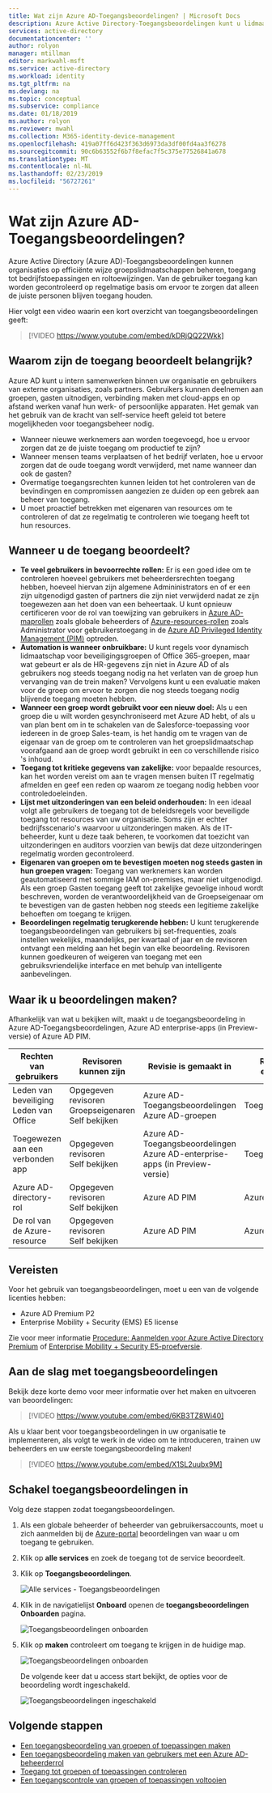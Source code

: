 ```yaml
---
title: Wat zijn Azure AD-Toegangsbeoordelingen? | Microsoft Docs
description: Azure Active Directory-Toegangsbeoordelingen kunt u lidmaatschap en de toepassing toegang om te voldoen aan governance, risicobeheer en nalevingsinitiatieven in uw organisatie beheren.
services: active-directory
documentationcenter: ''
author: rolyon
manager: mtillman
editor: markwahl-msft
ms.service: active-directory
ms.workload: identity
ms.tgt_pltfrm: na
ms.devlang: na
ms.topic: conceptual
ms.subservice: compliance
ms.date: 01/18/2019
ms.author: rolyon
ms.reviewer: mwahl
ms.collection: M365-identity-device-management
ms.openlocfilehash: 419a07ff6d423f363d6973da3df00fd4aa3f6278
ms.sourcegitcommit: 90c6b63552f6b7f8efac7f5c375e77526841a678
ms.translationtype: MT
ms.contentlocale: nl-NL
ms.lasthandoff: 02/23/2019
ms.locfileid: "56727261"
---
```

# <a name="what-are-azure-ad-access-reviews"></a>Wat zijn Azure AD-Toegangsbeoordelingen?

Azure Active Directory (Azure AD)-Toegangsbeoordelingen kunnen organisaties op efficiënte wijze groepslidmaatschappen beheren, toegang tot bedrijfstoepassingen en roltoewijzingen. Van de gebruiker toegang kan worden gecontroleerd op regelmatige basis om ervoor te zorgen dat alleen de juiste personen blijven toegang houden.

Hier volgt een video waarin een kort overzicht van toegangsbeoordelingen geeft:

>[!VIDEO https://www.youtube.com/embed/kDRjQQ22Wkk]

## <a name="why-are-access-reviews-important"></a>Waarom zijn de toegang beoordeelt belangrijk?

Azure AD kunt u intern samenwerken binnen uw organisatie en gebruikers van externe organisaties, zoals partners. Gebruikers kunnen deelnemen aan groepen, gasten uitnodigen, verbinding maken met cloud-apps en op afstand werken vanaf hun werk- of persoonlijke apparaten. Het gemak van het gebruik van de kracht van self-service heeft geleid tot betere mogelijkheden voor toegangsbeheer nodig.

- Wanneer nieuwe werknemers aan worden toegevoegd, hoe u ervoor zorgen dat ze de juiste toegang om productief te zijn?
- Wanneer mensen teams verplaatsen of het bedrijf verlaten, hoe u ervoor zorgen dat de oude toegang wordt verwijderd, met name wanneer dan ook de gasten?
- Overmatige toegangsrechten kunnen leiden tot het controleren van de bevindingen en compromissen aangezien ze duiden op een gebrek aan beheer van toegang.
- U moet proactief betrekken met eigenaren van resources om te controleren of dat ze regelmatig te controleren wie toegang heeft tot hun resources.

## <a name="when-to-use-access-reviews"></a>Wanneer u de toegang beoordeelt?

- **Te veel gebruikers in bevoorrechte rollen:** Er is een goed idee om te controleren hoeveel gebruikers met beheerdersrechten toegang hebben, hoeveel hiervan zijn algemene Admininistrators en of er een zijn uitgenodigd gasten of partners die zijn niet verwijderd nadat ze zijn toegewezen aan het doen van een beheertaak. U kunt opnieuw certificeren voor de rol van toewijzing van gebruikers in [Azure AD-maprollen](../privileged-identity-management/pim-how-to-perform-security-review.md?toc=%2fazure%2factive-directory%2fgovernance%2ftoc.json) zoals globale beheerders of [Azure-resources-rollen](../privileged-identity-management/pim-resource-roles-perform-access-review.md?toc=%2fazure%2factive-directory%2fgovernance%2ftoc.json) zoals Administrator voor gebruikerstoegang in de [Azure AD Privileged Identity Management (PIM)](../privileged-identity-management/pim-configure.md) optreden.
- **Automation is wanneer onbruikbare:** U kunt regels voor dynamisch lidmaatschap voor beveiligingsgroepen of Office 365-groepen, maar wat gebeurt er als de HR-gegevens zijn niet in Azure AD of als gebruikers nog steeds toegang nodig na het verlaten van de groep hun vervanging van de trein maken? Vervolgens kunt u een evaluatie maken voor de groep om ervoor te zorgen die nog steeds toegang nodig blijvende toegang moeten hebben.
- **Wanneer een groep wordt gebruikt voor een nieuw doel:** Als u een groep die u wilt worden gesynchroniseerd met Azure AD hebt, of als u van plan bent om in te schakelen van de Salesforce-toepassing voor iedereen in de groep Sales-team, is het handig om te vragen van de eigenaar van de groep om te controleren van het groepslidmaatschap voorafgaand aan de groep wordt gebruikt in een co verschillende risico 's inhoud.
- **Toegang tot kritieke gegevens van zakelijke:** voor bepaalde resources, kan het worden vereist om aan te vragen mensen buiten IT regelmatig afmelden en geef een reden op waarom ze toegang nodig hebben voor controledoeleinden.
- **Lijst met uitzonderingen van een beleid onderhouden:** In een ideaal volgt alle gebruikers de toegang tot de beleidsregels voor beveiligde toegang tot resources van uw organisatie. Soms zijn er echter bedrijfsscenario's waarvoor u uitzonderingen maken. Als de IT-beheerder, kunt u deze taak beheren, te voorkomen dat toezicht van uitzonderingen en auditors voorzien van bewijs dat deze uitzonderingen regelmatig worden gecontroleerd.
- **Eigenaren van groepen om te bevestigen moeten nog steeds gasten in hun groepen vragen:** Toegang van werknemers kan worden geautomatiseerd met sommige IAM on-premises, maar niet uitgenodigd. Als een groep Gasten toegang geeft tot zakelijke gevoelige inhoud wordt beschreven, worden de verantwoordelijkheid van de Groepseigenaar om te bevestigen van de gasten hebben nog steeds een legitieme zakelijke behoeften om toegang te krijgen.
- **Beoordelingen regelmatig terugkerende hebben:** U kunt terugkerende toegangsbeoordelingen van gebruikers bij set-frequenties, zoals instellen wekelijks, maandelijks, per kwartaal of jaar en de revisoren ontvangt een melding aan het begin van elke beoordeling. Revisoren kunnen goedkeuren of weigeren van toegang met een gebruiksvriendelijke interface en met behulp van intelligente aanbevelingen.

## <a name="where-do-you-create-reviews"></a>Waar ik u beoordelingen maken?

Afhankelijk van wat u bekijken wilt, maakt u de toegangsbeoordeling in Azure AD-Toegangsbeoordelingen, Azure AD enterprise-apps (in Preview-versie) of Azure AD PIM.

| Rechten van gebruikers | Revisoren kunnen zijn | Revisie is gemaakt in | Revisor-ervaring |
| --- | --- | --- | --- |
| Leden van beveiliging</br>Leden van Office | Opgegeven revisoren</br>Groepseigenaren</br>Self bekijken | Azure AD-Toegangsbeoordelingen</br>Azure AD-groepen | Toegangsvenster |
| Toegewezen aan een verbonden app | Opgegeven revisoren</br>Self bekijken | Azure AD-Toegangsbeoordelingen</br>Azure AD-enterprise-apps (in Preview-versie) | Toegangsvenster |
| Azure AD-directory-rol | Opgegeven revisoren</br>Self bekijken | Azure AD PIM | Azure Portal |
| De rol van de Azure-resource | Opgegeven revisoren</br>Self bekijken | Azure AD PIM | Azure Portal |

## <a name="prerequisites"></a>Vereisten

Voor het gebruik van toegangsbeoordelingen, moet u een van de volgende licenties hebben:

- Azure AD Premium P2
- Enterprise Mobility + Security (EMS) E5 license

Zie voor meer informatie [Procedure: Aanmelden voor Azure Active Directory Premium](../fundamentals/active-directory-get-started-premium.md) of [Enterprise Mobility + Security E5-proefversie](https://aka.ms/emse5trial).

## <a name="get-started-with-access-reviews"></a>Aan de slag met toegangsbeoordelingen

Bekijk deze korte demo voor meer informatie over het maken en uitvoeren van beoordelingen:

>[!VIDEO https://www.youtube.com/embed/6KB3TZ8Wi40]

Als u klaar bent voor toegangsbeoordelingen in uw organisatie te implementeren, als volgt te werk in de video om te introduceren, trainen uw beheerders en uw eerste toegangsbeoordeling maken!

>[!VIDEO https://www.youtube.com/embed/X1SL2uubx9M]

## <a name="enable-access-reviews"></a>Schakel toegangsbeoordelingen in

Volg deze stappen zodat toegangsbeoordelingen.

1. Als een globale beheerder of beheerder van gebruikersaccounts, moet u zich aanmelden bij de [Azure-portal](https://portal.azure.com) beoordelingen van waar u om toegang te gebruiken.

1. Klik op **alle services** en zoek de toegang tot de service beoordeelt.

1. Klik op **Toegangsbeoordelingen**.

    ![Alle services - Toegangsbeoordelingen](./media/access-reviews-overview/all-services-access-reviews.png)

1. Klik in de navigatielijst **Onboard** openen de **toegangsbeoordelingen Onboarden** pagina.

    ![Toegangsbeoordelingen onboarden](./media/access-reviews-overview/onboard-button.png)

1. Klik op **maken** controleert om toegang te krijgen in de huidige map.

    ![Toegangsbeoordelingen onboarden](./media/access-reviews-overview/onboard-access-reviews.png)

    De volgende keer dat u access start bekijkt, de opties voor de beoordeling wordt ingeschakeld.

    ![Toegangsbeoordelingen ingeschakeld](./media/access-reviews-overview/access-reviews-enabled.png)

## <a name="next-steps"></a>Volgende stappen

- [Een toegangsbeoordeling van groepen of toepassingen maken](create-access-review.md)
- [Een toegangsbeoordeling maken van gebruikers met een Azure AD-beheerderrol](../privileged-identity-management/pim-how-to-start-security-review.md?toc=%2fazure%2factive-directory%2fgovernance%2ftoc.json)
- [Toegang tot groepen of toepassingen controleren](perform-access-review.md)
- [Een toegangscontrole van groepen of toepassingen voltooien](complete-access-review.md)
